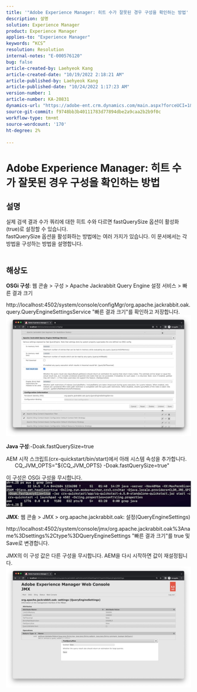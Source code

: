 ```yaml
---
title: '"Adobe Experience Manager: 히트 수가 잘못된 경우 구성을 확인하는 방법'
description: 설명
solution: Experience Manager
product: Experience Manager
applies-to: "Experience Manager"
keywords: “KCS”
resolution: Resolution
internal-notes: "E-000576120"
bug: false
article-created-by: Laehyeok Kang
article-created-date: "10/19/2022 2:18:21 AM"
article-published-by: Laehyeok Kang
article-published-date: "10/24/2022 1:17:23 AM"
version-number: 1
article-number: KA-20831
dynamics-url: "https://adobe-ent.crm.dynamics.com/main.aspx?forceUCI=1&pagetype=entityrecord&etn=knowledgearticle&id=9b90084b-544f-ed11-bba2-0022480867bd"
source-git-commit: f9748bb3b40111783d77894dbe2a9caa2b2b9f0c
workflow-type: tm+mt
source-wordcount: '170'
ht-degree: 2%

---
```


# Adobe Experience Manager: 히트 수가 잘못된 경우 구성을 확인하는 방법

## 설명

실제 검색 결과 수가 쿼리에 대한 히트 수와 다르면 fastQuerySize 옵션이 활성화(true)로 설정할 수 있습니다.
<br>fastQuerySize 옵션을 활성화하는 방법에는 여러 가지가 있습니다. 이 문서에서는 각 방법을 구성하는 방법을 설명합니다.
<br> 

## 해상도


<b>OSGi 구성</b>: 웹 콘솔 > 구성 > Apache Jackrabbit Query Engine 설정 서비스 > 빠른 결과 크기

http://localhost:4502/system/console/configMgr/org.apache.jackrabbit.oak.query.QueryEngineSettingsService &quot;빠른 결과 크기&quot;를 확인하고 저장합니다.
   ![](assets/cef3b476-b74f-ed11-bba2-0022480867bd.png)

<b>Java 구성</b>:-Doak.fastQuerySize=true

AEM 시작 스크립트(crx-quickstart/bin/start)에서 아래 시스템 속성을 추가합니다.
        CQ_JVM_OPTS=&quot;${CQ_JVM_OPTS} -Doak.fastQuerySize=true&quot;

이 구성은 OSGi 구성을 무시합니다.
    ![](assets/4afe8a85-b74f-ed11-bba2-0022480867bd.png)

<b>JMX</b>: 웹 콘솔 > JMX > org.apache.jackrabbit.oak: 설정(QueryEngineSettings)

http://localhost:4502/system/console/jmx/org.apache.jackrabbit.oak%3Aname%3Dsettings%2Ctype%3DQueryEngineSettings &quot;빠른 결과 크기&quot;를 true 및 Save로 변경합니다.

JMX의 이 구성 값은 다른 구성을 무시합니다. AEM을 다시 시작하면 값이 재설정됩니다.
![](assets/8592cd98-b74f-ed11-bba2-0022480867bd.png)
